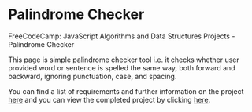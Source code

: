 # Palindrome Checker
FreeCodeCamp: JavaScript Algorithms and Data Structures Projects - Palindrome Checker

This page is simple palindrome checker tool i.e. it checks whether user provided word or sentence is spelled the same way, both forward and backward, ignoring punctuation, case, and spacing.

You can find a list of requirements and further information on the project [here](https://learn.freecodecamp.org/javascript-algorithms-and-data-structures/javascript-algorithms-and-data-structures-projects/palindrome-checker/) and you can view the completed project by clicking [here](http://monbird.com/palindrome-checker).
